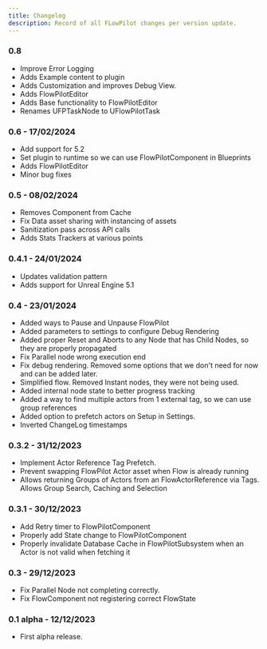 ```yaml
---
title: Changelog
description: Record of all FLowPilot changes per version update.
---
```


### 0.8 

- Improve Error Logging
- Adds Example content to plugin
- Adds Customization and improves Debug View.
- Adds FlowPilotEditor
- Adds Base functionality to FlowPilotEditor
- Renames UFPTaskNode to UFlowPilotTask

### 0.6 - 17/02/2024

- Add support for 5.2
- Set plugin to runtime so we can use FlowPilotComponent in Blueprints
- Adds FlowPilotEditor
- Minor bug fixes

### 0.5 - 08/02/2024

- Removes Component from Cache
- Fix Data asset sharing with instancing of assets
- Sanitization pass across API calls
- Adds Stats Trackers at various points

### 0.4.1 - 24/01/2024

- Updates validation pattern
- Adds support for Unreal Engine 5.1

### 0.4 - 23/01/2024

- Added ways to Pause and Unpause FlowPilot
- Added parameters to settings to configure Debug Rendering
- Added proper Reset and Aborts to any Node that has Child Nodes, so they are properly propagated
- Fix Parallel node wrong execution end
- Fix debug rendering. Removed some options that we don't need for now and can be added later.
- Simplified flow. Removed Instant nodes, they were not being used.
- Added internal node state to better progress tracking
- Added a way to find multiple actors from 1 external tag, so we can use group references
- Added option to prefetch actors on Setup in Settings.
- Inverted ChangeLog timestamps

### 0.3.2 - 31/12/2023

- Implement Actor Reference Tag Prefetch.
- Prevent swapping FlowPilot Actor asset when Flow is already running
- Allows returning Groups of Actors from an FlowActorReference via Tags. Allows Group Search, Caching and Selection

### 0.3.1 - 30/12/2023

- Add Retry timer to FlowPilotComponent
- Properly add State change to FlowPilotComponent
- Properly invalidate Database Cache in FlowPilotSubsystem when an Actor is not valid when fetching it

### 0.3 - 29/12/2023

- Fix Parallel Node not completing correctly.
- Fix FlowComponent not registering correct FlowState

### 0.1 alpha - 12/12/2023

- First alpha release.